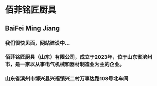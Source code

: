 # 佰菲铭匠厨具
## BaiFei Ming Jiang
### 我们很快见面，网站建设中...
### 佰菲铭匠厨具（山东）有限公司，成立于2023年，位于山东省滨州市，是一家以从事电气机械和器材制造业为主的企业。
### 山东省滨州市博兴县兴福镇兴二村万事达路108号北车间

